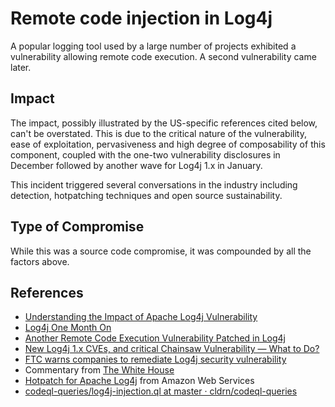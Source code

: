 # Remote code injection in Log4j

<!-- cSpell:ignore composability codeql cldrn hotpatch hotpatching -->

A popular logging tool used by a large number of projects exhibited a
vulnerability allowing remote code execution. A second vulnerability came later.

## Impact

The impact, possibly illustrated by the US-specific references cited below,
can't be overstated. This is due to the critical nature of the vulnerability,
ease of exploitation, pervasiveness and high degree of composability of this
component, coupled with the one-two vulnerability disclosures in December
followed by another wave for Log4j 1.x in January.

This incident triggered several conversations in the industry including
detection, hotpatching techniques and open source sustainability.

## Type of Compromise

While this was a source code compromise, it was compounded by all the factors
above.

## References

- [Understanding the Impact of Apache Log4j Vulnerability](https://security.googleblog.com/2021/12/understanding-impact-of-apache-log4j.html)
- [Log4j One Month On](https://www.sentinelone.com/blog/log4j-one-month-on-crimeware-and-exploitation-roundup/)
- [Another Remote Code Execution Vulnerability Patched in Log4j](https://www.securityweek.com/another-remote-code-execution-vulnerability-patched-log4j)
- [New Log4j 1.x CVEs, and critical Chainsaw Vulnerability — What to Do?](https://blog.sonatype.com/new-log4j-1.x-cves-and-critical-chainsaw-vulnerability-what-to-do)
- [FTC warns companies to remediate Log4j security vulnerability](https://www.ftc.gov/news-events/blogs/techftc/2022/01/ftc-warns-companies-remediate-log4j-security-vulnerability)
- Commentary from
  [The White House](https://www.whitehouse.gov/omb/briefing-room/2022/01/26/office-of-management-and-budget-releases-federal-strategy-to-move-the-u-s-government-towards-a-zero-trust-architecture/)
- [Hotpatch for Apache Log4j](https://aws.amazon.com/blogs/opensource/hotpatch-for-apache-log4j/)
  from Amazon Web Services
- [codeql-queries/log4j-injection.ql at master · cldrn/codeql-queries](https://github.com/cldrn/codeql-queries/blob/master/log4j-injection.ql)
